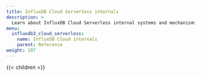 ```yaml
---
title: InfluxDB Cloud Serverless internals
description: >
  Learn about InfluxDB Cloud Serverless internal systems and mechanisms.
menu:
  influxdb3_cloud_serverless:
    name: InfluxDB Cloud internals
    parent: Reference
weight: 107
---
```


{{< children >}}
